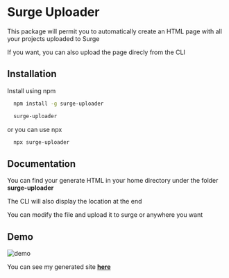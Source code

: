 
# Surge Uploader

This package will permit you to automatically create an HTML page 
with all your projects uploaded to Surge

If you want, you can also upload the page direcly from the CLI


## Installation

Install using npm

```bash
  npm install -g surge-uploader

  surge-uploader
```
    
or you can use npx
```bash
  npx surge-uploader
```

## Documentation

You can find your generate HTML in your home directory
under the folder **surge-uploader**

The CLI will also display the location at the end

You can modify the file and upload it to surge or anywhere you want


## Demo

![demo](https://user-images.githubusercontent.com/37043239/153426047-dcf4933e-39f9-41dc-9b10-8d4e31a1c7f1.png)

You can see my generated site **[here](https://bloodcreed21.surge.sh)**
